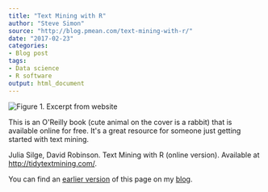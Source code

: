```yaml
---
title: "Text Mining with R"
author: "Steve Simon"
source: "http://blog.pmean.com/text-mining-with-r/"
date: "2017-02-23"
categories:
- Blog post
tags:
- Data science
- R software
output: html_document
---
```


![Figure 1. Excerpt from website](http://www.pmean.com/new-images/17/text-mining-with-r01.png)

<div class="notes">

This is an O'Reilly book (cute animal on the cover is a rabbit) that is available online for free. It's a great resource for someone just getting started with text mining.

Julia Silge, David Robinson. Text Mining with R (online version). Available at <http://tidytextmining.com/>.

You can find an [earlier version][sim1] of this page on my [blog][sim2].

[sim1]: http://blog.pmean.com/text-mining-with-r/
[sim2]: http://blog.pmean.com

</div>
